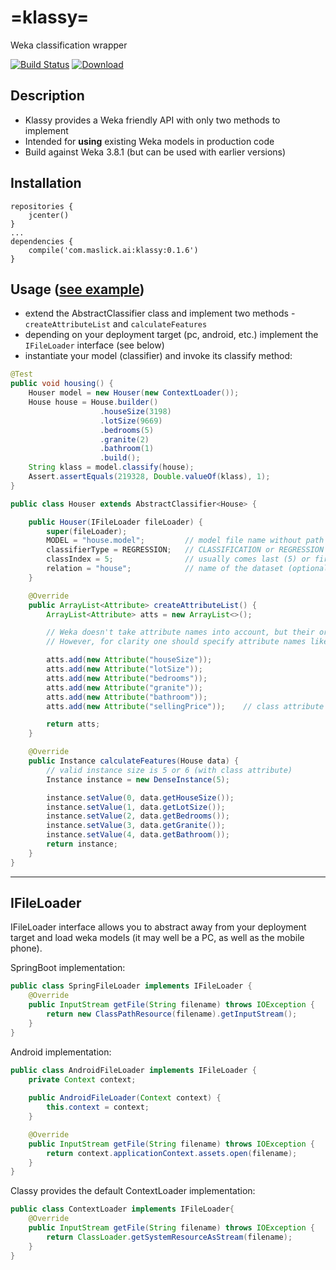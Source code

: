# =klassy=
Weka classification wrapper

[![Build Status](https://travis-ci.org/maslick/klassy.svg?branch=master)](https://travis-ci.org/maslick/klassy)
[ ![Download](https://api.bintray.com/packages/maslick/maven/klassy/images/download.svg?version=0.1) ](https://bintray.com/maslick/maven/klassy/0.1/link)


## Description
 * Klassy provides a Weka friendly API with only two methods to implement
 * Intended for **using** existing Weka models in production code
 * Build against Weka 3.8.1 (but can be used with earlier versions)

## Installation
```
repositories {
    jcenter()
}
...
dependencies {    
    compile('com.maslick.ai:klassy:0.1.6')
}
```

## Usage ([see example](https://github.com/maslick/klassy/tree/master/src/test/java/com/maslick/ai/klassy))
* extend the AbstractClassifier class and implement two methods - ``createAttributeList`` and ``calculateFeatures``
* depending on your deployment target (pc, android, etc.) implement the ``IFileLoader`` interface (see below)
* instantiate your model (classifier) and invoke its classify method:

```java
@Test
public void housing() {
    Houser model = new Houser(new ContextLoader());
    House house = House.builder()
                    .houseSize(3198)
                    .lotSize(9669)
                    .bedrooms(5)
                    .granite(2)
                    .bathroom(1)
                    .build();
    String klass = model.classify(house);
    Assert.assertEquals(219328, Double.valueOf(klass), 1);
}
```

```java
public class Houser extends AbstractClassifier<House> {

    public Houser(IFileLoader fileLoader) {
        super(fileLoader);
        MODEL = "house.model";         // model file name without path
        classifierType = REGRESSION;   // CLASSIFICATION or REGRESSION
        classIndex = 5;                // usually comes last (5) or first (0)
        relation = "house";            // name of the dataset (optional)
    }

    @Override
    public ArrayList<Attribute> createAttributeList() {
        ArrayList<Attribute> atts = new ArrayList<>();

        // Weka doesn't take attribute names into account, but their order!
        // However, for clarity one should specify attribute names like below

        atts.add(new Attribute("houseSize"));
        atts.add(new Attribute("lotSize"));
        atts.add(new Attribute("bedrooms"));
        atts.add(new Attribute("granite"));
        atts.add(new Attribute("bathroom"));
        atts.add(new Attribute("sellingPrice"));    // class attribute (classIndex=5)

        return atts;
    }

    @Override
    public Instance calculateFeatures(House data) {
        // valid instance size is 5 or 6 (with class attribute)
        Instance instance = new DenseInstance(5);

        instance.setValue(0, data.getHouseSize());
        instance.setValue(1, data.getLotSize());
        instance.setValue(2, data.getBedrooms());
        instance.setValue(3, data.getGranite());
        instance.setValue(4, data.getBathroom());
        return instance;
    }
}
```

--------
## IFileLoader
IFileLoader interface allows you to abstract away from your deployment target and load weka models (it may well be a PC, as well as the mobile phone).

SpringBoot implementation:
```java
public class SpringFileLoader implements IFileLoader {
    @Override
    public InputStream getFile(String filename) throws IOException {
        return new ClassPathResource(filename).getInputStream();
    }
}
```

Android implementation:
```java
public class AndroidFileLoader implements IFileLoader {
    private Context context;
    
    public AndroidFileLoader(Context context) {
        this.context = context;
    }

    @Override
    public InputStream getFile(String filename) throws IOException {
        return context.applicationContext.assets.open(filename);
    }
}
```

Classy provides the default ContextLoader implementation:
```java
public class ContextLoader implements IFileLoader{
    @Override
    public InputStream getFile(String filename) throws IOException {
        return ClassLoader.getSystemResourceAsStream(filename);
    }
}
```
